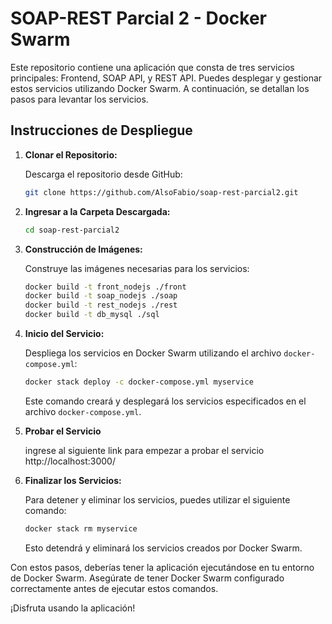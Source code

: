 # SOAP-REST Parcial 2 - Docker Swarm

Este repositorio contiene una aplicación que consta de tres servicios principales: Frontend, SOAP API, y REST API. Puedes desplegar y gestionar estos servicios utilizando Docker Swarm. A continuación, se detallan los pasos para levantar los servicios.

## Instrucciones de Despliegue

1. **Clonar el Repositorio:**

   Descarga el repositorio desde GitHub:

   ```bash
   git clone https://github.com/AlsoFabio/soap-rest-parcial2.git
   ```

2. **Ingresar a la Carpeta Descargada:**

   ```bash
   cd soap-rest-parcial2
   ```

3. **Construcción de Imágenes:**

   Construye las imágenes necesarias para los servicios:

   ```bash
   docker build -t front_nodejs ./front
   docker build -t soap_nodejs ./soap
   docker build -t rest_nodejs ./rest
   docker build -t db_mysql ./sql
   ```

4. **Inicio del Servicio:**

   Despliega los servicios en Docker Swarm utilizando el archivo `docker-compose.yml`:

   ```bash
   docker stack deploy -c docker-compose.yml myservice
   ```

   Este comando creará y desplegará los servicios especificados en el archivo `docker-compose.yml`.
5. **Probar el Servicio**

   ingrese al siguiente link para empezar a probar el servicio
   http://localhost:3000/

7. **Finalizar los Servicios:**

   Para detener y eliminar los servicios, puedes utilizar el siguiente comando:

   ```bash
   docker stack rm myservice
   ```

   Esto detendrá y eliminará los servicios creados por Docker Swarm.

Con estos pasos, deberías tener la aplicación ejecutándose en tu entorno de Docker Swarm. Asegúrate de tener Docker Swarm configurado correctamente antes de ejecutar estos comandos.

¡Disfruta usando la aplicación!
